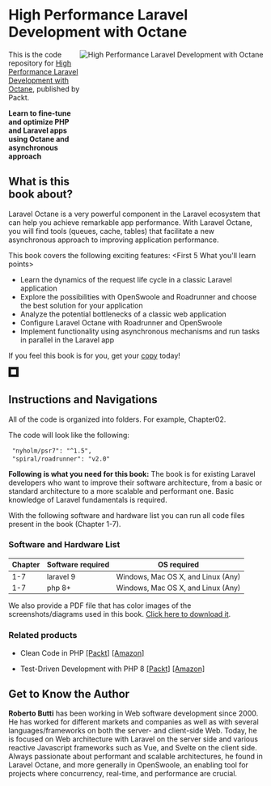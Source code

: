 # High Performance Laravel Development with Octane

<a href="https://www.packtpub.com/product/high-performance-laravel-development-with-octane/9781801819404"><img src="https://static.packt-cdn.com/products/9781801819404/cover/smaller" alt="High Performance Laravel Development with Octane" height="256px" align="right"></a>

This is the code repository for [High Performance Laravel Development with Octane](https://www.packtpub.com/product/high-performance-laravel-development-with-octane/9781801819404), published by Packt.

**Learn to fine-tune and optimize PHP and Laravel apps using Octane and asynchronous approach**

## What is this book about?
Laravel Octane is a very powerful component in the Laravel ecosystem that can help you achieve remarkable app performance. With Laravel Octane, you will find tools (queues, cache, tables) that facilitate a new asynchronous approach to improving application performance.

This book covers the following exciting features: <First 5 What you'll learn points>
* Learn the dynamics of the request life cycle in a classic Laravel application
* Explore the possibilities with OpenSwoole and Roadrunner and choose the best solution for your application
* Analyze the potential bottlenecks of a classic web application
* Configure Laravel Octane with Roadrunner and OpenSwoole
* Implement functionality using asynchronous mechanisms and run tasks in parallel in the Laravel app


If you feel this book is for you, get your [copy](https://www.amazon.com/dp/1801819408) today!

<a href="https://www.packtpub.com/?utm_source=github&utm_medium=banner&utm_campaign=GitHubBanner"><img src="https://raw.githubusercontent.com/PacktPublishing/GitHub/master/GitHub.png" 
alt="https://www.packtpub.com/" border="5" /></a>


## Instructions and Navigations
All of the code is organized into folders. For example, Chapter02.

The code will look like the following:
```
 "nyholm/psr7": "^1.5",        
 "spiral/roadrunner": "v2.0"
```

**Following is what you need for this book:**
The book is for existing Laravel developers who want to improve their software architecture, from a basic or standard architecture to a more scalable and performant one. Basic knowledge of Laravel fundamentals is required.

With the following software and hardware list you can run all code files present in the book (Chapter 1-7).

### Software and Hardware List

| Chapter  | Software required                   | OS required                        |
| -------- | ------------------------------------| -----------------------------------|
| 1-7        | laravel 9                | Windows, Mac OS X, and Linux (Any) |
| 1-7        |php 8+          | Windows, Mac OS X, and Linux (Any) |


We also provide a PDF file that has color images of the screenshots/diagrams used in this book. [Click here to download it](https://packt.link/ZTNyn).

### Related products <Other books you may enjoy>
* Clean Code in PHP [[Packt]](https://www.packtpub.com/product/clean-code-in-php/9781804613870) [[Amazon]](https://www.amazon.com/dp/1804613878)

* Test-Driven Development with PHP 8 [[Packt]](https://www.packtpub.com/product/test-driven-development-with-php-8/9781803230757) [[Amazon]](https://www.amazon.com/dp/1803230754)

## Get to Know the Author
**Roberto Butti**
has been working in Web software development since 2000. He has worked for different markets and companies as well as with several languages/frameworks on both the server- and client-side Web.
Today, he is focused on Web architecture with Laravel on the server side and various reactive Javascript frameworks such as Vue, and Svelte on the client side.
Always passionate about performant and scalable architectures, he found in Laravel Octane, and more generally in OpenSwoole, an enabling tool for projects where concurrency, real-time, and performance are crucial.



